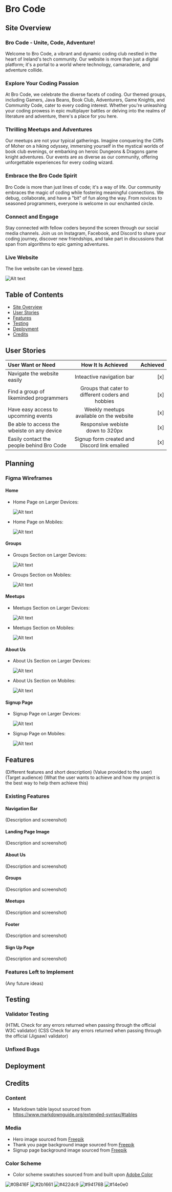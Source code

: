 # Bro Code

## Site Overview
### Bro Code - Unite, Code, Adventure!
Welcome to Bro Code, a vibrant and dynamic coding club nestled in the heart of Ireland's tech community. Our website is more than just a digital platform; it's a portal to a world where technology, camaraderie, and adventure collide.

### Explore Your Coding Passion
At Bro Code, we celebrate the diverse facets of coding. Our themed groups, including Gamers, Java Beans, Book Club, Adventurers, Game Knights, and Community Code, cater to every coding interest. Whether you're unleashing your coding prowess in epic multiplayer battles or delving into the realms of literature and adventure, there's a place for you here.

### Thrilling Meetups and Adventures
Our meetups are not your typical gatherings. Imagine conquering the Cliffs of Moher on a hiking odyssey, immersing yourself in the mystical worlds of book club evenings, or embarking on heroic Dungeons & Dragons game knight adventures. Our events are as diverse as our community, offering unforgettable experiences for every coding wizard.

### Embrace the Bro Code Spirit
Bro Code is more than just lines of code; it's a way of life. Our community embraces the magic of coding while fostering meaningful connections. We debug, collaborate, and have a "bit" of fun along the way. From novices to seasoned programmers, everyone is welcome in our enchanted circle.

### Connect and Engage
Stay connected with fellow coders beyond the screen through our social media channels. Join us on Instagram, Facebook, and Discord to share your coding journey, discover new friendships, and take part in discussions that span from algorithms to epic gaming adventures.

### Live Website
The live website can be viewed [here](https://taalverena.github.io/bro-code/).

![Alt text](README-media/am-i-responsive.png)

## Table of Contents

* [Site Overview](#site-overview)
* [User Stories](#user-stories)
* [Features](#features)
* [Testing](#testing)
* [Deployment](#deployment)
* [Credits](#credits)

## User Stories
| User Want or Need      | How It Is Achieved | Achieved     |
| :---        |    :----:   |          ---: |
| Navigate the website easily      | Inteactive navigation bar       | [x]   |
| Find a group of likeminded programmers   | Groups that cater to different coders and hobbies        | [x]      |
| Have easy access to upcomning events      | Weekly meetups available on the website       | [x]   |
| Be able to access the wbeiste on any device      | Responsive webiste down to 320px       | [x]   |
| Easily contact the people behind Bro Code      | Signup form created and Discord link emailed       | [x]   |

## Planning
### Figma Wireframes
#### Home
* Home Page on Larger Devices:

    ![Alt text](/README-media/wireframe-home.png)

* Home Page on Mobiles:

    ![Alt text](/README-media/wireframe-home-mobile.png)

#### Groups
* Groups Section on Larger Devices:

    ![Alt text](/README-media/wireframe-groups.png)

* Groups Section on Mobiles:

    ![Alt text](/README-media/wireframe-groups-mobile.png)

#### Meetups
* Meetups Section on Larger Devices:

    ![Alt text](/README-media/wireframe-meetups.png)

* Meetups Section on Mobiles:

    ![Alt text](/README-media/wireframe-meetups-mobile.png)

#### About Us
* About Us Section on Larger Devices:

    ![Alt text](/README-media/wireframe-about-us.png)

* About Us Section on Mobiles:

    ![Alt text](/README-media/wireframe-about-us-mobile.png)

#### Signup Page
* Signup Page on Larger Devices:

    ![Alt text](/README-media/wireframe-signup.png)

* Signup Page on Mobiles:

    ![Alt text](/README-media/wireframe-signup-mobile.png)

## Features
(Different features and short description)
(Value provided to the user)
(Target audience)
(What the user wants to achieve and how my project is the best way to help them achieve this)

### Existing Features
#### Navigation Bar
(Description and screenshot)
#### Landing Page Image
(Description and screenshot)
#### About Us
(Description and screenshot)
#### Groups
(Description and screenshot)
#### Meetups
(Description and screenshot)
#### Footer
(Description and screenshot)
#### Sign Up Page
(Description and screenshot)

### Features Left to Implement
(Any future ideas)

## Testing
### Validator Testing
(HTML
Check for any errors returned when passing through the official W3C validator)
(CSS
Check for any errors returned when passing through the official (Jigsaw) validator)

### Unfixed Bugs

## Deployment

## Credits

### Content
* Markdown table layout sourced from https://www.markdownguide.org/extended-syntax/#tables

### Media
* Hero image sourced from [Freepik](https://img.freepik.com/free-vector/female-programmer-working-computer-night_107791-19637.jpg?w=1380&t=st=1692291332~exp=1692291932~hmac=eba727fa0d86751c47779c3de478b9d51857c78830f0460604dba32d41997e42)
* Thank you page background image sourced from [Freepik](https://img.freepik.com/free-photo/open-book-with-fairytale-scene_52683-107844.jpg?w=1380&t=st=1692291561~exp=1692292161~hmac=62c732b1d658371a3f5da45c4d1f378650b5772712731a6e1958339014aefee7)
* Signup page background image sourced from [Freepik](https://img.freepik.com/free-vector/magic-portal-mountain-cliff-with-flying-rocks-around_107791-4674.jpg?w=1380&t=st=1692291689~exp=1692292289~hmac=febe9ad2b8b2e31c44eb3835d8abd3e4ed95a347c0fecd8374a1f73c20903171)

### Color Scheme
* Color scheme swatches sourced from and built upon [Adobe Color](https://color.adobe.com/create/image)

![#0B416F](https://placehold.it/150x40/0B416F/fff?text=0B416F)
![#2b1661](https://placehold.it/150x40/2b1661/fff?text=2B1661)
![#422dc9](https://placehold.it/150x40/422dc9/fff?text=422dc9)
![#94176B](https://placehold.it/150x40/94176B/fff?text=94176B)
![#14e0e0](https://placehold.it/150x40/14e0e0/fff?text=14e0e0)
